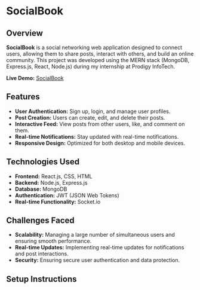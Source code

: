 # SocialBook

## Overview

**SocialBook** is a social networking web application designed to connect users, allowing them to share posts, interact with others, and build an online community. This project was developed using the MERN stack (MongoDB, Express.js, React, Node.js) during my internship at Prodigy InfoTech.

**Live Demo:** [SocialBook](https://socialbook-klzq.onrender.com/)

## Features

- **User Authentication:** Sign up, login, and manage user profiles.
- **Post Creation:** Users can create, edit, and delete their posts.
- **Interactive Feed:** View posts from other users, like, and comment on them.
- **Real-time Notifications:** Stay updated with real-time notifications.
- **Responsive Design:** Optimized for both desktop and mobile devices.

## Technologies Used

- **Frontend:** React.js, CSS, HTML
- **Backend:** Node.js, Express.js
- **Database:** MongoDB
- **Authentication:** JWT (JSON Web Tokens)
- **Real-time Functionality:** Socket.io

## Challenges Faced

- **Scalability:** Managing a large number of simultaneous users and ensuring smooth performance.
- **Real-time Updates:** Implementing real-time updates for notifications and post interactions.
- **Security:** Ensuring secure user authentication and data protection.

## Setup Instructions
